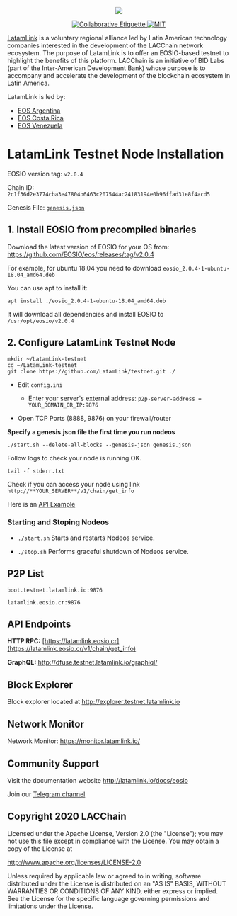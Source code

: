 <p align="center">
	<a href="https://latamlink.io">
		<img src="https://raw.githubusercontent.com/LatamLink/latamlink.io/master/logo.png" >
	</a>
</p>

<p align="center">
	<a href="https://git.io/col">
		<img src="https://img.shields.io/badge/%E2%9C%93-collaborative_etiquette-brightgreen.svg" alt="Collaborative Etiquette">
	</a>
	<a href="#">
		<img src="https://img.shields.io/dub/l/vibe-d.svg" alt="MIT">
	</a>
</p>

[LatamLink](https://latamlink.io) is a voluntary regional alliance led by Latin American technology companies interested in the development of the LACChain network ecosystem. The purpose of LatamLink is to offer an EOSIO-based testnet to highlight the benefits of this platform. LACChain is an initiative of BID Labs (part of the Inter-American Development Bank) whose purpose is to accompany and accelerate the development of the blockchain ecosystem in Latin America. 

LatamLink is led by:
- [EOS Argentina](https://www.eosargentina.io/)
- [EOS Costa Rica](https://eoscostarica.io/)
- [EOS Venezuela](https://eosvenezuela.io/)

# LatamLink Testnet Node Installation

EOSIO version tag: `v2.0.4` 

Chain ID: `2c1f36d2e3774cba3e47804b6463c207544ac24183194e0b96ffad31e8f4acd5`

Genesis File: [`genesis.json`](genesis.json)

## 1. Install EOSIO from precompiled binaries   

Download the latest version of EOSIO for your OS from:  https://github.com/EOSIO/eos/releases/tag/v2.0.4   

For example, for ubuntu 18.04 you need to download `eosio_2.0.4-1-ubuntu-18.04_amd64.deb`  

You can use apt to install it:  
```
apt install ./eosio_2.0.4-1-ubuntu-18.04_amd64.deb   
```
It will download all dependencies and install EOSIO to `/usr/opt/eosio/v2.0.4`  


## 2. Configure LatamLink Testnet Node  

```
mkdir ~/LatamLink-testnet
cd ~/LatamLink-testnet
git clone https://github.com/LatamLink/testnet.git ./
```

- Edit `config.ini`   
  - Enter your server's external address: `p2p-server-address = YOUR_DOMAIN_OR_IP:9876` 

- Open TCP Ports (8888, 9876) on your firewall/router  

**Specify a genesis.json file the first time you run nodeos**  
```
./start.sh --delete-all-blocks --genesis-json genesis.json
```  
Follow logs to check your node is running OK. 

```
tail -f stderr.txt
```

Check if you can access your node using link `http://**YOUR_SERVER**/v1/chain/get_info` 

Here is an <a href="https://latamlink.eosio.cr/v1/chain/get_info" target="_blank">API Example</a>  

### Starting and Stoping Nodeos

- `./start.sh` Starts and restarts Nodeos service.

- `./stop.sh` Performs graceful shutdown of Nodeos service.

## P2P List

`boot.testnet.latamlink.io:9876`

`latamlink.eosio.cr:9876`

## API Endpoints

**HTTP RPC:** [https://latamlink.eosio.cr](https://latamlink.eosio.cr/v1/chain/get_info)

**GraphQL:** http://dfuse.testnet.latamlink.io/graphiql/

## Block Explorer

Block explorer located at http://explorer.testnet.latamlink.io

## Network Monitor

Network Monitor: https://monitor.latamlink.io/  

## Community Support
Visit the documentation website http://latamlink.io/docs/eosio

Join our <a target="_blank" href="https://t.me/">Telegram channel</a>

## Copyright 2020 LACChain

Licensed under the Apache License, Version 2.0 (the "License");
you may not use this file except in compliance with the License.
You may obtain a copy of the License at

http://www.apache.org/licenses/LICENSE-2.0

Unless required by applicable law or agreed to in writing, software
distributed under the License is distributed on an "AS IS" BASIS,
WITHOUT WARRANTIES OR CONDITIONS OF ANY KIND, either express or implied.
See the License for the specific language governing permissions and
limitations under the License.
